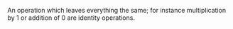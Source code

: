 An operation which leaves everything the same; for instance
multiplication by 1 or addition of 0 are identity operations.
